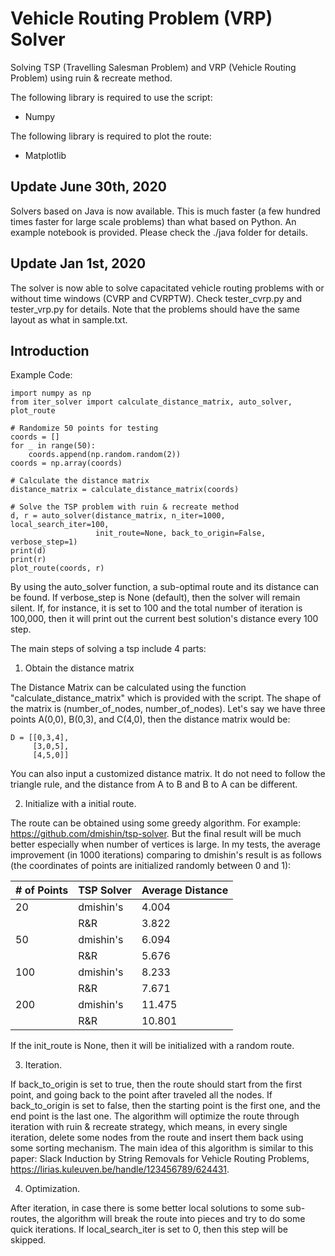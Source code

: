# Vehicle Routing Problem (VRP) Solver
Solving TSP (Travelling Salesman Problem) and VRP (Vehicle Routing Problem) using ruin &amp; recreate method.

The following library is required to use the script:
- Numpy

The following library is required to plot the route:
- Matplotlib

## Update June 30th, 2020

Solvers based on Java is now available. This is much faster (a few hundred times faster for large scale problems) than what based on Python. An example notebook is provided. Please check the ./java folder for details.

## Update Jan 1st, 2020

The solver is now able to solve capacitated vehicle routing problems with or without time windows (CVRP and CVRPTW). Check tester_cvrp.py and tester_vrp.py for details. Note that the problems should have the same layout as what in sample.txt.

## Introduction

Example Code:

```
import numpy as np
from iter_solver import calculate_distance_matrix, auto_solver, plot_route

# Randomize 50 points for testing
coords = []
for _ in range(50):
    coords.append(np.random.random(2))
coords = np.array(coords)

# Calculate the distance matrix
distance_matrix = calculate_distance_matrix(coords)

# Solve the TSP problem with ruin & recreate method
d, r = auto_solver(distance_matrix, n_iter=1000, local_search_iter=100,
                   init_route=None, back_to_origin=False, verbose_step=1)
print(d)
print(r)
plot_route(coords, r)
```

By using the auto_solver function, a sub-optimal route and its distance can be found. If verbose_step is None (default), then the solver will remain silent. If, for instance, it is set to 100 and the total number of iteration is 100,000, then it will print out the current best solution's distance every 100 step.

The main steps of solving a tsp include 4 parts:

1. Obtain the distance matrix

The Distance Matrix can be calculated using the function "calculate_distance_matrix" which is provided with the script. The shape of the matrix is (number_of_nodes, number_of_nodes). Let's say we have three points A(0,0), B(0,3), and C(4,0), then the distance matrix would be:

```
D = [[0,3,4],
     [3,0,5],
     [4,5,0]]
```

You can also input a customized distance matrix. It do not need to follow the triangle rule, and the distance from A to B and B to A can be different.

2. Initialize with a initial route. 

The route can be obtained using some greedy algorithm. For example: https://github.com/dmishin/tsp-solver. But the final result will be much better especially when number of vertices is large. In my tests, the average improvement (in 1000 iterations) comparing to dmishin's result is as follows (the coordinates of points are initialized randomly between 0 and 1):

|# of Points |TSP Solver |Average Distance |
|--- |--- |--- |
|20|dmishin's|4.004|
||R&R|3.822|
|50|dmishin's|6.094|
||R&R|5.676|
|100|dmishin's|8.233|
||R&R|7.671|
|200|dmishin's|11.475|
||R&R|10.801|

If the init_route is None, then it will be initialized with a random route.

3. Iteration.

If back_to_origin is set to true, then the route should start from the first point, and going back to the point after traveled all the nodes. If back_to_origin is set to false, then the starting point is the first one, and the end point is the last one. The algorithm will optimize the route through iteration with ruin & recreate strategy, which means, in every single iteration, delete some nodes from the route and insert them back using some sorting mechanism. The main idea of this algorithm is similar to this paper: Slack Induction by String Removals for Vehicle Routing Problems, https://lirias.kuleuven.be/handle/123456789/624431.

4. Optimization.

After iteration, in case there is some better local solutions to some sub-routes, the algorithm will break the route into pieces and try to do some quick iterations. If local_search_iter is set to 0, then this step will be skipped.
